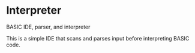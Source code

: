 Interpreter
===========

BASIC IDE, parser, and interpreter

This is a simple IDE that scans and parses input before interpreting BASIC code.
